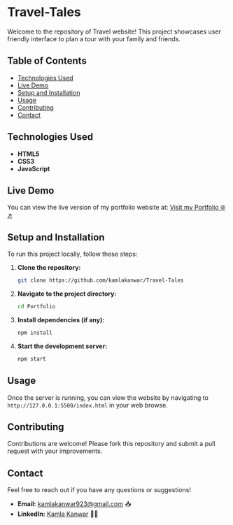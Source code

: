 # Travel-Tales

Welcome to the repository of Travel website! This project showcases user friendly interface to plan a tour with your family and friends.

## Table of Contents
- [Technologies Used](#technologies-used)
- [Live Demo](#live-demo)
- [Setup and Installation](#setup-and-installation)
- [Usage](#usage)
- [Contributing](#contributing)
- [Contact](#contact)

## Technologies Used

- **HTML5**
- **CSS3**
- **JavaScript**

## Live Demo

You can view the live version of my portfolio website at: <a href = https://portfolio-flame-tau-69.vercel.app/>Visit my Portfolio 🌐↗ </a>

## Setup and Installation

<p>To run this project locally, follow these steps:</p>
 
1. **Clone the repository:**
    ```bash
    git clone https://github.com/kamlakanwar/Travel-Tales
    ```
2. **Navigate to the project directory:**
    ```bash
    cd Portfolio
    ```
3. **Install dependencies (if any):**
    ```bash
    npm install
    ```
4. **Start the development server:**
    ```bash
    npm start
    ```

## Usage
Once the server is running, you can view the website by navigating to `http://127.0.0.1:5500/index.html` in your web browse.

## Contributing
Contributions are welcome! Please fork this repository and submit a pull request with your improvements.
## Contact
Feel free to reach out if you have any questions or suggestions!
- **Email:** [kamlakanwar923@gmail.com](mailto:kamlakanwar923@gmail.com) 📥
- **LinkedIn:** [Kamla Kanwar](https://www.linkedin.com/in/kamla-kanwar/) 🧑‍💻
